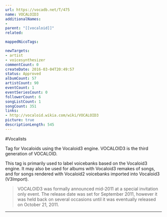 ```yaml
---
url: https://vocadb.net/T/475
name: VOCALOID3
additionalNames: 
- 
parent: "[[vocaloid]]"
related:

mappedNicoTags:

newTargets:
- artist
- voicesynthesizer
commentCount: 0
createDate: 2016-03-04T20:49:57
status: Approved
albumCount: 57
artistCount: 90
eventCount: 1
eventSeriesCount: 0
followerCount: 6
songListCount: 1
songCount: 351
links: 
- http://vocaloid.wikia.com/wiki/VOCALOID3
picture: true
descriptionLength: 545
---
```


#Vocalists

Tag for Vocaloids using the Vocaloid3 engine.
VOCALOID3 is the third generation of VOCALOID.

This tag is primarily used to label voicebanks based on the Vocaloid3 engine. It may also be used for albums with Vocaloid3 remakes of songs, and for songs rendered with Vocaloid2 voicebanks imported into Vocaloid3 (V3Import).

>VOCALOID3 was formally announced mid-2011 at a special invitation only event. The release date was set for September 2011, however it was held back on several occasions until it was eventually released on October 21, 2011.

---

